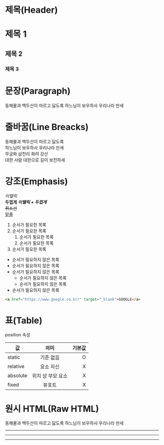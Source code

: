 # 제목(Header)

# 제목 1
## 제목 2
### 제목 3

# 문장(Paragraph)

동해물과 백두산이 마르고 닳도록 
하느님이 보우하사 우리나라 만세

# 줄바꿈(Line Breacks)
동해물과 백두산이 마르고 닳도록  
하느님이 보우하사 우리나라 만세  
무궁화 삼천리 화려 강산<br/>
대한 사람 대한으로 길이 보전하세

# 강조(Emphasis)

_이텔릭_  
**두껍게**
**_이텔릭 + 두껍게_**  
~~취소선~~  
<u>밑줄</u>

1. 순서가 필요한 목록  
1. 순서가 필요한 목록
   1. 순서가 필요한 목록    
    1. 순서가 필요한 목록    
1. 순서가 필요한 목록

- 순서가 필요하지 않은 목록
- 순서가 필요하지 않은 목록
- 순서가 필요하지 않은 목록
    - 순서가 필요하지 않은 목록
    - 순서가 필요하지 않은 목록
- 순서가 필요하지 않은 목록

```html
<a href="https://www.google.co.kr/" target="_blank">GOOGLE</a>
```

# 표(Table)

position 속성

값 | 의미 | 기본값
--|:--:|--:
static | 기준 없음 | O
relative | 요소 자신 | X
absolute | 위치 상 부모 요소 | X
fixed | 뷰포트 | X

# 원시 HTML(Raw HTML)
동해물과 백두산이 마르고 닳도록 
하느님이 보우하사 우리나라 만세

---
***
___

